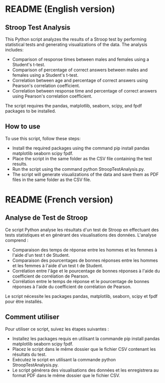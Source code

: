 # README (English version)
## Stroop Test Analysis

This Python script analyzes the results of a Stroop test by performing statistical tests and generating visualizations of the data. The analysis includes:

- Comparison of response times between males and females using a Student's t-test.
- Comparison of percentage of correct answers between males and females using a Student's t-test.
- Correlation between age and percentage of correct answers using Pearson's correlation coefficient.
- Correlation between response time and percentage of correct answers using Pearson's correlation coefficient.

The script requires the pandas, matplotlib, seaborn, scipy, and fpdf packages to be installed.

## How to use

To use this script, follow these steps:

- Install the required packages using the command pip install pandas matplotlib seaborn scipy fpdf.
- Place the script in the same folder as the CSV file containing the test results.
- Run the script using the command python StroopTestAnalysis.py.
- The script will generate visualizations of the data and save them as PDF files in the same folder as the CSV file.

# README (French version)
## Analyse de Test de Stroop

Ce script Python analyse les résultats d'un test de Stroop en effectuant des tests statistiques et en générant des visualisations des données. L'analyse comprend :

- Comparaison des temps de réponse entre les hommes et les femmes à l'aide d'un test t de Student.
- Comparaison des pourcentages de bonnes réponses entre les hommes et les femmes à l'aide d'un test t de Student.
- Corrélation entre l'âge et le pourcentage de bonnes réponses à l'aide du coefficient de corrélation de Pearson.
- Corrélation entre le temps de réponse et le pourcentage de bonnes réponses à l'aide du coefficient de corrélation de Pearson.

Le script nécessite les packages pandas, matplotlib, seaborn, scipy et fpdf pour être installés.
## Comment utiliser

Pour utiliser ce script, suivez les étapes suivantes :
- Installez les packages requis en utilisant la commande pip install pandas matplotlib seaborn scipy fpdf.
- Placez le script dans le même dossier que le fichier CSV contenant les résultats du test.
- Exécutez le script en utilisant la commande python StroopTestAnalysis.py.
- Le script générera des visualisations des données et les enregistrera au format PDF dans le même dossier que le fichier CSV.


